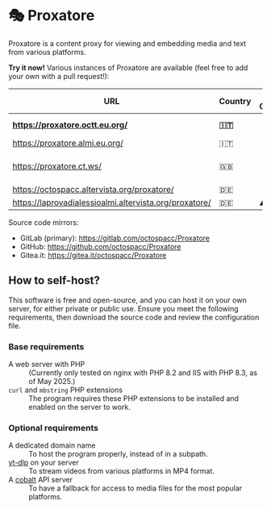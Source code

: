 # 🎭 Proxatore

Proxatore is a content proxy for viewing and embedding media and text from various platforms.

**Try it now!** Various instances of Proxatore are available (feel free to add your own with a pull request!):

|URL|Country|Uses Cloudflare|Notes|
|-|-|-|-|
|**<https://proxatore.octt.eu.org/>**|**🇮🇹**||**Official instance**|
|<https://proxatore.almi.eu.org/>|🇮🇹|||
|<https://proxatore.ct.ws/>|🇬🇧||Only works in browser|
|<https://octospacc.altervista.org/proxatore/>|🇩🇪|||
|<https://laprovadialessioalmi.altervista.org/proxatore/>|🇩🇪|⚠️||

Source code mirrors:

* GitLab (primary): <https://gitlab.com/octospacc/Proxatore>
* GitHub: <https://github.com/octospacc/Proxatore>
* Gitea.it: <https://gitea.it/octospacc/Proxatore>

## How to self-host?

This software is free and open-source, and you can host it on your own server, for either private or public use. Ensure you meet the following requirements, then download the source code and review the configuration file.

### Base requirements

<dl>
    <dt>A web server with PHP</dt>
        <dd>(Currently only tested on nginx with PHP 8.2 and IIS with PHP 8.3, as of May 2025.)</dd>
    <dt><code>curl</code> and <code>mbstring</code> PHP extensions</dt>
        <dd>The program requires these PHP extensions to be installed and enabled on the server to work.</dd>
</dl>

### Optional requirements

<dl>
    <dt>A dedicated domain name</dt>
        <dd>To host the program properly, instead of in a subpath.</dd>
    <dt><a href="https://github.com/yt-dlp/yt-dlp" target="_blank">yt-dlp</a> on your server</dt>
        <dd>To stream videos from various platforms in MP4 format.</dd>
    <dt>A <a href="https://github.com/imputnet/cobalt">cobalt</a> API server</dt>
        <dd>To have a fallback for access to media files for the most popular platforms.</dd>
</dl>
